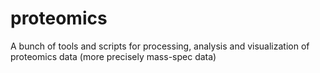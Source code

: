 # proteomics
A bunch of tools and scripts for processing, analysis and visualization of proteomics data (more precisely mass-spec data)
